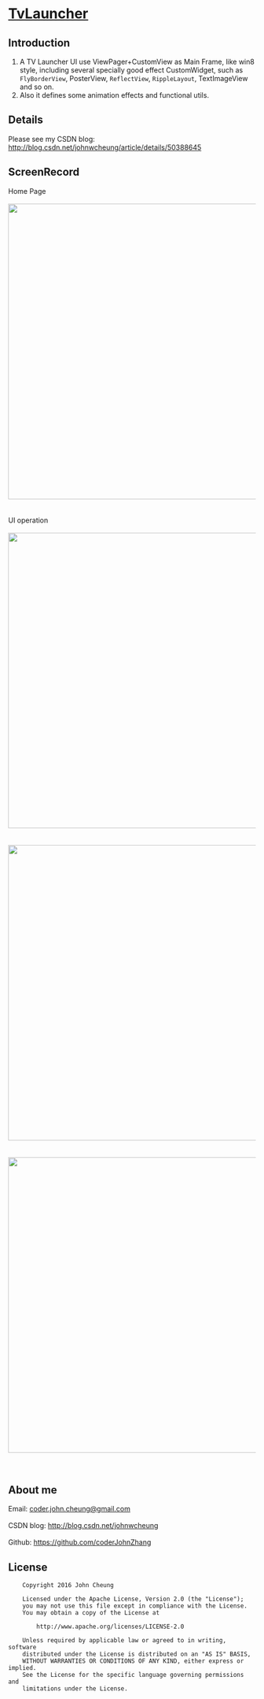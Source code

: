 # [TvLauncher](https://github.com/coderJohnZhang/TvLauncher)

## Introduction

1. A TV Launcher UI use ViewPager+CustomView as Main Frame, like win8 style, including several specially good effect CustomWidget, such as `FlyBorderView`, PosterView, `ReflectView`, `RippleLayout`, TextImageView and so on. <br>
2. Also it defines some animation effects and  functional utils.

## Details

Please see my CSDN blog: http://blog.csdn.net/johnwcheung/article/details/50388645

## ScreenRecord

Home Page<br><br>
<img src="https://github.com/coderJohnZhang/TvLauncher/blob/master/screenrecord/screenshot.png" width="600"><br><br><br>
UI operation<br><br>
<img src="https://github.com/coderJohnZhang/TvLauncher/blob/master/screenrecord/Android%20TV_0.gif" width="600"><br><br><br>
<img src="https://github.com/coderJohnZhang/TvLauncher/blob/master/screenrecord/Android%20TV_1.gif" width="600"><br><br><br>
<img src="https://github.com/coderJohnZhang/TvLauncher/blob/master/screenrecord/Android%20TV_2.gif" width="600"><br><br><br>

## About me

Email: coder.john.cheung@gmail.com<br><br>
CSDN blog: http://blog.csdn.net/johnwcheung<br><br>
Github: https://github.com/coderJohnZhang

## License

		Copyright 2016 John Cheung

		Licensed under the Apache License, Version 2.0 (the "License");
		you may not use this file except in compliance with the License.
		You may obtain a copy of the License at

			http://www.apache.org/licenses/LICENSE-2.0

		Unless required by applicable law or agreed to in writing, software
		distributed under the License is distributed on an "AS IS" BASIS,
		WITHOUT WARRANTIES OR CONDITIONS OF ANY KIND, either express or implied.
		See the License for the specific language governing permissions and
		limitations under the License.
